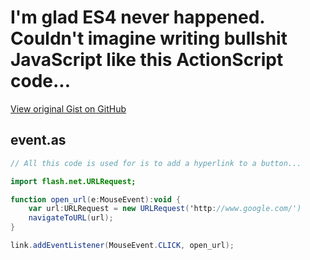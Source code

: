 # I'm glad ES4 never happened. Couldn't imagine writing bullshit JavaScript like this ActionScript code...

[View original Gist on GitHub](https://gist.github.com/Integralist/3169769)

## event.as

```actionscript
// All this code is used for is to add a hyperlink to a button...

import flash.net.URLRequest;

function open_url(e:MouseEvent):void {
	var url:URLRequest = new URLRequest('http://www.google.com/')
	navigateToURL(url);
}

link.addEventListener(MouseEvent.CLICK, open_url);
```


